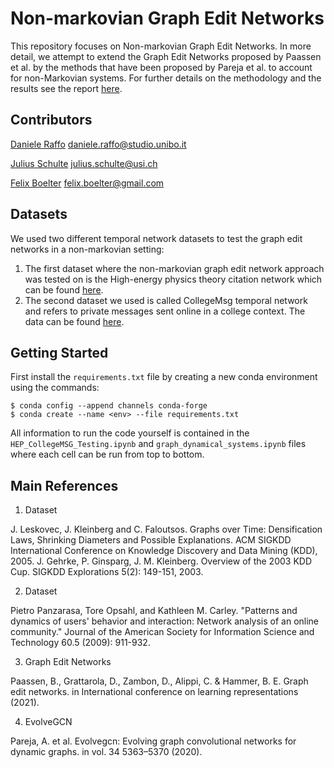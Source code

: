# Non-markovian Graph Edit Networks

This repository focuses on Non-markovian Graph Edit Networks. In more detail, we attempt to extend the Graph Edit Networks proposed by Paassen et al. by the methods that have been proposed by Pareja et al. to account for non-Markovian systems. For further details on the methodology and the results see the report [here](https://github.com/felixboelter/Non-Markovian-Graph-Edit-Networks/blob/main/Non-Markovian%20GEN.pdf).
## Contributors
[Daniele Raffo](https://github.com/SirMassetti) daniele.raffo@studio.unibo.it 

[Julius Schulte](https://github.com/jatlantic) julius.schulte@usi.ch

[Felix Boelter](https://github.com/felixboelter) felix.boelter@gmail.com
## Datasets

We used two different temporal network datasets to test the graph edit networks in a non-markovian setting:

1. The first dataset where the non-markovian graph edit network approach was tested on is the High-energy physics theory citation network which can be found [here](https://snap.stanford.edu/data/cit-HepTh.html).
2. The second dataset we used is called CollegeMsg temporal network and refers to private messages sent online in a college context. The data can be found [here](https://snap.stanford.edu/data/CollegeMsg.html).


## Getting Started
First install the `requirements.txt` file by creating a new conda environment using the commands:

```
$ conda config --append channels conda-forge
$ conda create --name <env> --file requirements.txt
```

All information to run the code yourself is contained in the `HEP_CollegeMSG_Testing.ipynb` and `graph_dynamical_systems.ipynb` files where each cell can be run from top to bottom. 

## Main References

1. Dataset

J. Leskovec, J. Kleinberg and C. Faloutsos. Graphs over Time: Densification Laws, Shrinking Diameters and Possible Explanations. ACM SIGKDD International Conference on Knowledge Discovery and Data Mining (KDD), 2005.
J. Gehrke, P. Ginsparg, J. M. Kleinberg. Overview of the 2003 KDD Cup. SIGKDD Explorations 5(2): 149-151, 2003.

2. Dataset

Pietro Panzarasa, Tore Opsahl, and Kathleen M. Carley. "Patterns and dynamics of users' behavior and interaction: Network analysis of an online community." Journal of the American Society for Information Science and Technology 60.5 (2009): 911-932.

3. Graph Edit Networks

Paassen, B., Grattarola, D., Zambon, D., Alippi, C. & Hammer, B. E. Graph edit networks. in International conference on learning representations (2021).

4. EvolveGCN

Pareja, A. et al. Evolvegcn: Evolving graph convolutional networks for dynamic graphs. in vol. 34 5363–5370 (2020).

